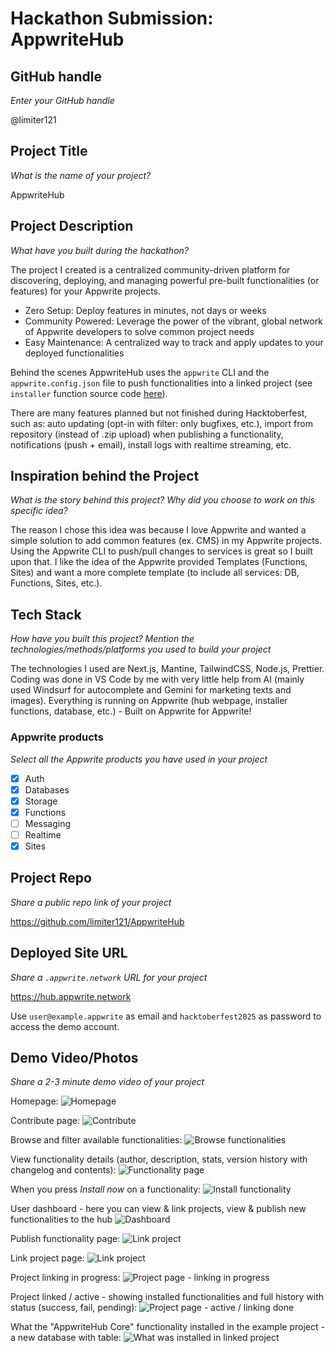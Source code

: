 # Hackathon Submission: AppwriteHub

## GitHub handle
_Enter your GitHub handle_

@limiter121

## Project Title
_What is the name of your project?_

AppwriteHub

## Project Description    
_What have you built during the hackathon?_

The project I created is a centralized community-driven platform for discovering, deploying, and managing powerful pre-built functionalities (or features) for your Appwrite projects.

- Zero Setup: Deploy features in minutes, not days or weeks
- Community Powered: Leverage the power of the vibrant, global network of Appwrite developers to solve common project needs
- Easy Maintenance: A centralized way to track and apply updates to your deployed functionalities

Behind the scenes AppwriteHub uses the `appwrite` CLI and the `appwrite.config.json` file to push functionalities into a linked project (see `installer` function source code [here](https://github.com/limiter121/AppwriteHub/blob/main/functions/installer/)).

There are many features planned but not finished during Hacktoberfest, such as: auto updating (opt-in with filter: only bugfixes, etc.), import from repository (instead of .zip upload) when publishing a functionality, notifications (push + email), install logs with realtime streaming, etc.


## Inspiration behind the Project  
_What is the story behind this project? Why did you choose to work on this specific idea?_

The reason I chose this idea was because I love Appwrite and wanted a simple solution to add common features (ex. CMS) in my Appwrite projects. Using the Appwrite CLI to push/pull changes to services is great so I built upon that. I like the idea of the Appwrite provided Templates (Functions, Sites) and want a more complete template (to include all services: DB, Functions, Sites, etc.).

## Tech Stack    
_How have you built this project? Mention the technologies/methods/platforms you used to build your project_

The technologies I used are Next.js, Mantine, TailwindCSS, Node.js, Prettier.
Coding was done in VS Code by me with very little help from AI (mainly used Windsurf for autocomplete and Gemini for marketing texts and images).
Everything is running on Appwrite (hub webpage, installer functions, database, etc.) - Built on Appwrite for Appwrite!

### Appwrite products
_Select all the Appwrite products you have used in your project_

- [x] Auth
- [x] Databases
- [x] Storage
- [x] Functions
- [ ] Messaging
- [ ] Realtime
- [x] Sites

## Project Repo  
_Share a public repo link of your project_

https://github.com/limiter121/AppwriteHub

## Deployed Site URL
_Share a `.appwrite.network` URL for your project_

https://hub.appwrite.network

Use `user@example.appwrite` as email and `hacktoberfest2025` as password to access the demo account.

## Demo Video/Photos  
_Share a 2-3 minute demo video of your project_

Homepage:
![Homepage](1.jpg)

Contribute page:
![Contribute](10.jpg)

Browse and filter available functionalities:
![Browse functionalities](2.jpg)

View functionality details (author, description, stats, version history with changelog and contents):
![Functionality page](3a.jpg)

When you press *Install now* on a functionality:
![Install functionality](3b.png)

User dashboard - here you can view & link projects, view & publish new functionalities to the hub
![Dashboard](4.jpg)

Publish functionality page:
![Link project](9.jpg)

Link project page:
![Link project](5.jpg)

Project linking in progress:
![Project page - linking in progress](6b.png)

Project linked / active - showing installed functionalities and full history with status (success, fail, pending):
![Project page - active / linking done](7a.jpg)

What the "AppwriteHub Core" functionality installed in the example project - a new database with table:
![What was installed in linked project](8.png)


